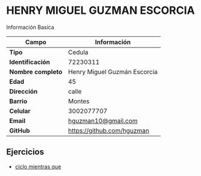 # HENRY MIGUEL GUZMAN ESCORCIA
Información Basica

| Campo | Información |
| --- | --- |
| **Tipo** | Cedula |
| **Identificación** | 72230311|
| **Nombre completo** | Henry Miguel Guzmán Escorcia |
| **Edad** | 45 |
| **Dirección** | calle|
| **Barrio** | Montes |
| **Celular** | 3002077707|
| **Email** | hguzman10@gmail.com |
| **GitHub** |https://github.com/hguzman |

## Ejercicios
- [ciclo mientras que]()